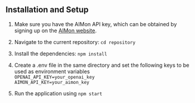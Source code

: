 ## Installation and Setup

1. Make sure you have the AIMon API key, which can be obtained by signing up on the [AIMon website](https://www.app.aimon.ai/llmapps).

2. Navigate to the current repository: `cd repository`

3. Install the dependencies: `npm install`

4. Create a .env file in the same directory and set the following keys to be used as environment variables\
`OPENAI_API_KEY=your_openai_key`\
`AIMON_API_KEY=your_aimon_key` 

5. Run the application using `npm start`